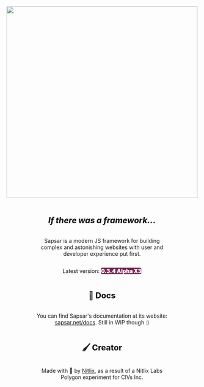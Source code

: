 <section style="width: 100%; display: flex; flex-direction: column; justify-content: center; align-items: center;">

<img src="https://cdn.nitlix.pro/assets/sapsar/github_banner.webp" width=500>
<br>

<h1 style="font-weight: 800"><i>If there was a framework...</i></h1>
<p style="text-align: center; max-width: 40ch;">Sapsar is a modern JS framework for building complex and astonishing websites with user and developer experience put first.</p>
<p style="text-align: center; max-width: 40ch;">Latest version: <span style="background: #762c55; font-weight: 900; color: white; border-radius: .25rem;"> 0.3.4 Alpha X3 </span></p>


<h1 style="font-weight: 800">📖 Docs</h1>
<p style="text-align: center; max-width: 40ch;">You can find Sapsar's documentation at its website: <a href="https://sapsar.net/docs">sapsar.net/docs</a>. Still in WIP though :)</p>


<h1 style="font-weight: 800">🖌️ Creator</h1>
<p style="text-align: center; max-width: 40ch;">Made with 💛 by <a href="https://github.com/nitlix">Nitlix</a>, as a result of a Nitlix Labs Polygon experiment for ClVs Inc.</p>

</section>